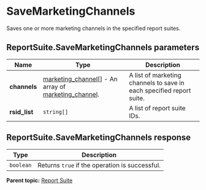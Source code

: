 # SaveMarketingChannels

Saves one or more marketing channels in the specified report suites.

## ReportSuite.SaveMarketingChannels parameters

|Name|Type|Description|
|----|----|-----------|
| **channels** |  [marketing_channel[]](../../data_types/r_marketing_channel_array.md#) - An array of [marketing_channel](../../data_types/r_marketing_channel.md#). |A list of marketing channels to save in each specified report suite.|
| **rsid_list** | `string[]` |A list of report suite IDs.|

## ReportSuite.SaveMarketingChannels response

|Type|Description|
|----|-----------|
| `boolean` |Returns `true` if the operation is successful.|

**Parent topic:** [Report Suite](../../methods/report_suite/r_methods_reportsuite.md)

